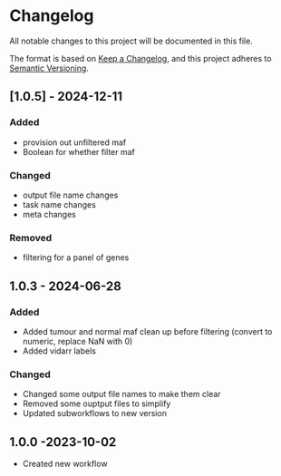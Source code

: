 # Changelog
All notable changes to this project will be documented in this file.

The format is based on [Keep a Changelog](https://keepachangelog.com/en/1.0.0/),
and this project adheres to [Semantic Versioning](https://semver.org/spec/v2.0.0.html).

## [1.0.5] - 2024-12-11
### Added
- provision out unfiltered maf
- Boolean for whether filter maf

### Changed 
- output file name changes
- task name changes
- meta changes

### Removed
- filtering for a panel of genes

## 1.0.3 - 2024-06-28
### Added
- Added tumour and normal maf clean up before filtering (convert to numeric, replace NaN with 0)
- Added vidarr labels

### Changed
- Changed some output file names to make them clear 
- Removed some ouptput files to simplify
- Updated subworkflows to new version

## 1.0.0 -2023-10-02
- Created new workflow
